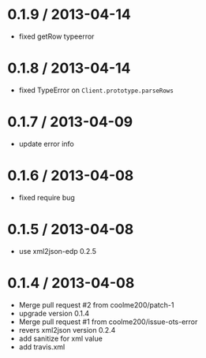 
0.1.9 / 2013-04-14 
==================

  * fixed getRow typeerror

0.1.8 / 2013-04-14 
==================

  * fixed TypeError on `Client.prototype.parseRows`

0.1.7 / 2013-04-09 
==================

  * update error info

0.1.6 / 2013-04-08 
==================

  * fixed require bug

0.1.5 / 2013-04-08 
==================

  * use xml2json-edp 0.2.5

0.1.4 / 2013-04-08 
==================

  * Merge pull request #2 from coolme200/patch-1
  * upgrade version 0.1.4
  * Merge pull request #1 from coolme200/issue-ots-error
  * revers xml2json version 0.2.4
  * add sanitize for xml value
  * add travis.xml
